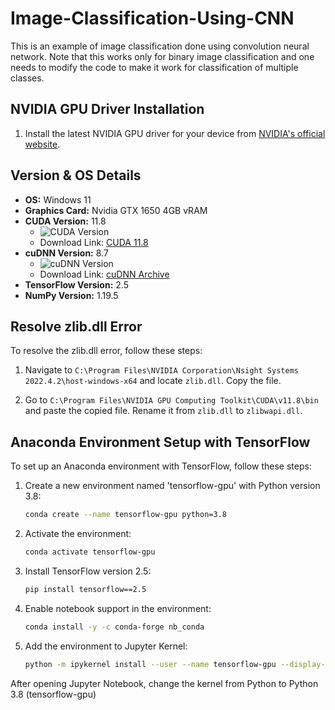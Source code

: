 # Image-Classification-Using-CNN
This is an example of image classification done using convolution neural network. Note that this works only for binary image classification and one needs to modify the code to make it work for classification of multiple classes. 
## NVIDIA GPU Driver Installation

1. Install the latest NVIDIA GPU driver for your device from [NVIDIA's official website](https://www.nvidia.com/Download/index.aspx).

## Version & OS Details

- **OS:** Windows 11
- **Graphics Card:** Nvidia GTX 1650 4GB vRAM
- **CUDA Version:** 11.8
  - ![CUDA Version](https://i.ibb.co/YjgYjYb/cuda.png)
  - Download Link: [CUDA 11.8](https://developer.nvidia.com/cuda-11-8-0-download-archive)
- **cuDNN Version:** 8.7
  - ![cuDNN Version](https://ibb.co/YjgYjYb)
  - Download Link: [cuDNN Archive](https://developer.nvidia.com/rdp/cudnn-archive#a-collapse870-118)
- **TensorFlow Version:** 2.5
- **NumPy Version:** 1.19.5

## Resolve zlib.dll Error

To resolve the zlib.dll error, follow these steps:

1. Navigate to `C:\Program Files\NVIDIA Corporation\Nsight Systems 2022.4.2\host-windows-x64` and locate `zlib.dll`. Copy the file.

2. Go to `C:\Program Files\NVIDIA GPU Computing Toolkit\CUDA\v11.8\bin` and paste the copied file. Rename it from `zlib.dll` to `zlibwapi.dll`.

## Anaconda Environment Setup with TensorFlow

To set up an Anaconda environment with TensorFlow, follow these steps:

1. Create a new environment named 'tensorflow-gpu' with Python version 3.8:

    ```bash
    conda create --name tensorflow-gpu python=3.8
    ```

2. Activate the environment:

    ```bash
    conda activate tensorflow-gpu
    ```

3. Install TensorFlow version 2.5:

    ```bash
    pip install tensorflow==2.5
    ```

4. Enable notebook support in the environment:

    ```bash
    conda install -y -c conda-forge nb_conda
    ```

5. Add the environment to Jupyter Kernel:

    ```bash
    python -m ipykernel install --user --name tensorflow-gpu --display-name "Python 3.8 (tensorflow-gpu)"
    ```


After opening Jupyter Notebook, change the kernel from Python to Python 3.8 (tensorflow-gpu) 
